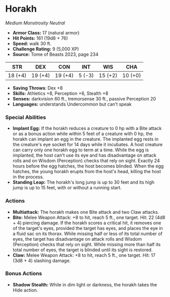 # Horakh

*Medium* *Monstrosity* *Neutral*

- **Armor Class:** 17 (natural armor)
- **Hit Points:** 161 (19d8 + 76)
- **Speed:** walk 30 ft.
- **Challenge Rating:** 9 (5,000 XP)
- **Source:** Tome of Beasts 2023, page 234

| STR | DEX | CON | INT | WIS | CHA |
| --- | --- | --- | --- | --- | --- |
| 18 (+4) | 19 (+4) | 19 (+4) | 5 (-3) | 15 (+2) | 10 (+0) |

- **Saving Throws**: Dex +8
- **Skills:** Athletics +8, Perception +6, Stealth +8
- **Senses:** darkvision 60 ft., tremorsense 30 ft., passive Perception 20
- **Languages:** understands Undercommon but can’t speak

### Special Abilities

- **Implant Egg:** If the horakh reduces a creature to 0 hp with a Bite attack or as a bonus action while within 5 feet of a creature with 0 hp, the horakh can implant an egg in the creature. The implanted egg rests in the creature's eye socket for 14 days while it incubates. A host creature can carry only one horakh egg to term at a time. While the egg is implanted, the host can't use its eye and has disadvantage on attack rolls and on Wisdom (Perception) checks that rely on sight. Exactly 24 hours before the egg hatches, the host becomes blinded. When the egg hatches, the young horakh erupts from the host's head, killing the host in the process.
- **Standing Leap:** The horakh's long jump is up to 30 feet and its high jump is up to 15 feet, with or without a running start.

### Actions

- **Multiattack:** The horakh makes one Bite attack and two Claw attacks.
- **Bite:** Melee Weapon Attack: +8 to hit, reach 5 ft., one target. Hit: 22 (4d8 + 4) piercing damage. If the horakh scores a critical hit, it removes one of the target's eyes, provided the target has eyes, and places the eye in a fluid sac on its thorax. While missing half or less of its total number of eyes, the target has disadvantage on attack rolls and Wisdom (Perception) checks that rely on sight. While missing more than half its total number of eyes, the target is blinded until its sight is restored.
- **Claw:** Melee Weapon Attack: +8 to hit, reach 5 ft., one target. Hit: 17 (3d8 + 4) slashing damage.

### Bonus Actions

- **Shadow Stealth:** While in dim light or darkness, the horakh takes the Hide action.
